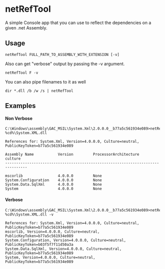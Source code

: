 # netRefTool

A simple Console app that you can use to reflect the dependencies on a given .net Assembly.  

## Usage

```
netRefTool FULL_PATH_TO_ASSEMBLY_WITH_EXTENSION [-v]
```

Also can get "verbose" output by passing the -v argument.

```
netRefTool F -v
```

You can also pipe filenames to it as well

```
dir *.dll /b /w /s | netRefTool
```

## Examples 

#### Non Verbose
```
C:\Windows\assembly\GAC_MSIL\System.Xml\2.0.0.0__b77a5c561934e089>netRefTool %cd%\System.XML.dll

References for: System.Xml, Version=4.0.0.0, Culture=neutral, PublicKeyToken=b77a5c561934e089

Assembly Name           Version         ProcessorArchitecture   culture
--------------------------------------------------------------------------------

mscorlib                4.0.0.0         None
System.Configuration    4.0.0.0         None
System.Data.SqlXml      4.0.0.0         None
System                  4.0.0.0         None
```

#### Verbose
```
C:\Windows\assembly\GAC_MSIL\System.Xml\2.0.0.0__b77a5c561934e089>netRefTool %cd%\System.XML.dll -v

References for: System.Xml, Version=4.0.0.0, Culture=neutral, PublicKeyToken=b77a5c561934e089
mscorlib, Version=4.0.0.0, Culture=neutral, PublicKeyToken=b77a5c561934e089
System.Configuration, Version=4.0.0.0, Culture=neutral, PublicKeyToken=b03f5f7f11d50a3a
System.Data.SqlXml, Version=4.0.0.0, Culture=neutral, PublicKeyToken=b77a5c561934e089
System, Version=4.0.0.0, Culture=neutral, PublicKeyToken=b77a5c561934e089
```
